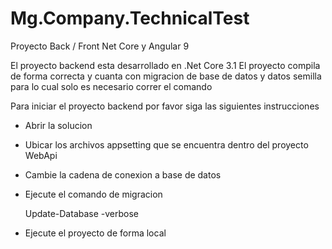 # Mg.Company.TechnicalTest
Proyecto Back / Front Net Core y Angular 9

El proyecto backend esta desarrollado en .Net Core 3.1
El proyecto compila de forma correcta y cuanta con migracion de base de datos y datos semilla
para lo cual solo es necesario correr el comando 

Para iniciar el proyecto backend por favor siga las siguientes instrucciones

- Abrir la solucion
- Ubicar los archivos appsetting que se encuentra dentro del proyecto WebApi
- Cambie la cadena de conexion a base de datos
- Ejecute el comando de migracion

	 Update-Database -verbose

- Ejecute el proyecto de forma local
